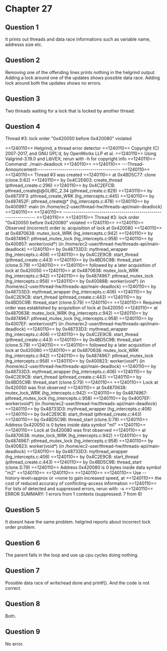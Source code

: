 # Chapter 27


## Question 1
It prints out threads and data race informations such as variable name, addresss size etc.

## Question 2
Removing one of the offending lines prints nothing in the helgrind output.
Adding a lock around one of the updates shows possible data race.
Adding lock around both the updates shows no errors.

## Question 3

Two threads waiting for a lock that is locked by another thread.

## Question 4
Thread #3: lock order "0x420050 before 0x420080" violated

==1240110== Helgrind, a thread error detector
==1240110== Copyright (C) 2007-2017, and GNU GPL'd, by OpenWorks LLP et al.
==1240110== Using Valgrind-3.19.0 and LibVEX; rerun with -h for copyright info
==1240110== Command: ./main-deadlock
==1240110== 
==1240110== ---Thread-Announcement------------------------------------------
==1240110== 
==1240110== Thread #3 was created
==1240110==    at 0x4BD5C77: clone (clone.S:62)
==1240110==    by 0x4C2E603: create_thread (pthread_create.c:296)
==1240110==    by 0x4C2EFCB: pthread_create@@GLIBC_2.34 (pthread_create.c:829)
==1240110==    by 0x48731F3: pthread_create_WRK (hg_intercepts.c:445)
==1240110==    by 0x487452F: pthread_create@* (hg_intercepts.c:478)
==1240110==    by 0x400997: main (in /home/ec2-user/thread-hw/threads-api/main-deadlock)
==1240110== 
==1240110== ----------------------------------------------------------------
==1240110== 
==1240110== Thread #3: lock order "0x420050 before 0x420080" violated
==1240110== 
==1240110== Observed (incorrect) order is: acquisition of lock at 0x420080
==1240110==    at 0x4870638: mutex_lock_WRK (hg_intercepts.c:942)
==1240110==    by 0x4874967: pthread_mutex_lock (hg_intercepts.c:958)
==1240110==    by 0x400857: worker(void*) (in /home/ec2-user/thread-hw/threads-api/main-deadlock)
==1240110==    by 0x48733D3: mythread_wrapper (hg_intercepts.c:406)
==1240110==    by 0x4C2E9CB: start_thread (pthread_create.c:443)
==1240110==    by 0x4BD5C9B: thread_start (clone.S:79)
==1240110== 
==1240110==  followed by a later acquisition of lock at 0x420050
==1240110==    at 0x4870638: mutex_lock_WRK (hg_intercepts.c:942)
==1240110==    by 0x4874967: pthread_mutex_lock (hg_intercepts.c:958)
==1240110==    by 0x40088B: worker(void*) (in /home/ec2-user/thread-hw/threads-api/main-deadlock)
==1240110==    by 0x48733D3: mythread_wrapper (hg_intercepts.c:406)
==1240110==    by 0x4C2E9CB: start_thread (pthread_create.c:443)
==1240110==    by 0x4BD5C9B: thread_start (clone.S:79)
==1240110== 
==1240110== Required order was established by acquisition of lock at 0x420050
==1240110==    at 0x4870638: mutex_lock_WRK (hg_intercepts.c:942)
==1240110==    by 0x4874967: pthread_mutex_lock (hg_intercepts.c:958)
==1240110==    by 0x4007EF: worker(void*) (in /home/ec2-user/thread-hw/threads-api/main-deadlock)
==1240110==    by 0x48733D3: mythread_wrapper (hg_intercepts.c:406)
==1240110==    by 0x4C2E9CB: start_thread (pthread_create.c:443)
==1240110==    by 0x4BD5C9B: thread_start (clone.S:79)
==1240110== 
==1240110==  followed by a later acquisition of lock at 0x420080
==1240110==    at 0x4870638: mutex_lock_WRK (hg_intercepts.c:942)
==1240110==    by 0x4874967: pthread_mutex_lock (hg_intercepts.c:958)
==1240110==    by 0x400823: worker(void*) (in /home/ec2-user/thread-hw/threads-api/main-deadlock)
==1240110==    by 0x48733D3: mythread_wrapper (hg_intercepts.c:406)
==1240110==    by 0x4C2E9CB: start_thread (pthread_create.c:443)
==1240110==    by 0x4BD5C9B: thread_start (clone.S:79)
==1240110== 
==1240110==  Lock at 0x420050 was first observed
==1240110==    at 0x4870638: mutex_lock_WRK (hg_intercepts.c:942)
==1240110==    by 0x4874967: pthread_mutex_lock (hg_intercepts.c:958)
==1240110==    by 0x4007EF: worker(void*) (in /home/ec2-user/thread-hw/threads-api/main-deadlock)
==1240110==    by 0x48733D3: mythread_wrapper (hg_intercepts.c:406)
==1240110==    by 0x4C2E9CB: start_thread (pthread_create.c:443)
==1240110==    by 0x4BD5C9B: thread_start (clone.S:79)
==1240110==  Address 0x420050 is 0 bytes inside data symbol "m1"
==1240110== 
==1240110==  Lock at 0x420080 was first observed
==1240110==    at 0x4870638: mutex_lock_WRK (hg_intercepts.c:942)
==1240110==    by 0x4874967: pthread_mutex_lock (hg_intercepts.c:958)
==1240110==    by 0x400823: worker(void*) (in /home/ec2-user/thread-hw/threads-api/main-deadlock)
==1240110==    by 0x48733D3: mythread_wrapper (hg_intercepts.c:406)
==1240110==    by 0x4C2E9CB: start_thread (pthread_create.c:443)
==1240110==    by 0x4BD5C9B: thread_start (clone.S:79)
==1240110==  Address 0x420080 is 0 bytes inside data symbol "m2"
==1240110== 
==1240110== 
==1240110== 
==1240110== Use --history-level=approx or =none to gain increased speed, at
==1240110== the cost of reduced accuracy of conflicting-access information
==1240110== For lists of detected and suppressed errors, rerun with: -s
==1240110== ERROR SUMMARY: 1 errors from 1 contexts (suppressed: 7 from 6)


## Question 5

It doesnt have the same problem. helgrind reports about incorrect lock order problem.


## Question 6

The parent falls in the loop and use up cpu cycles doing nothing.

## Question 7
Possible data race of write/read done and printf(). And the code is not correct.

## Question 8

Both.
## Question 9
No error.